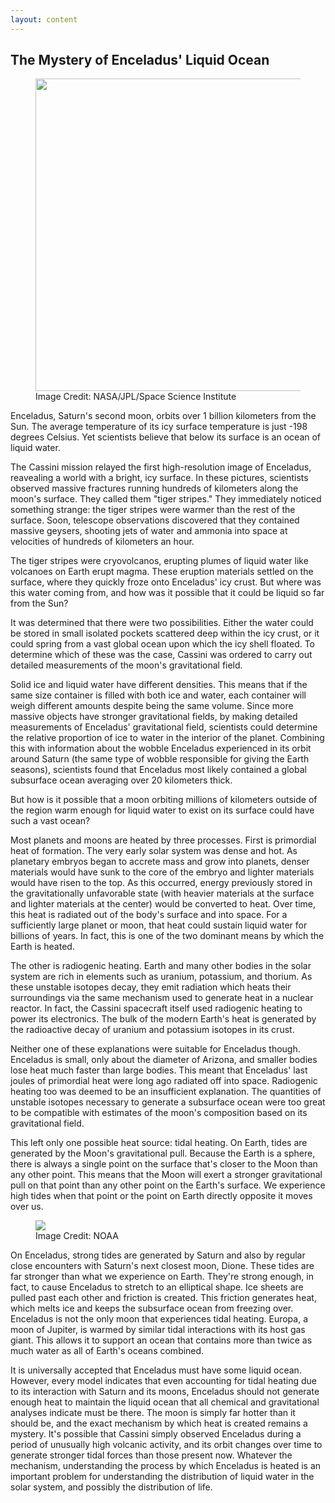 ```yaml
---
layout: content
---
```


## The Mystery of Enceladus' Liquid Ocean

<figure>
  <img height=500 src="https://media.npr.org/assets/img/2015/03/11/enceladus_wide-25a18c561c854ce907afdbc798cfd48580391631-s1400-c100.jpg"/>
  <figcaption>Image Credit: NASA/JPL/Space Science Institute</figcaption>
</figure>

Enceladus, Saturn's second moon, orbits over 1 billion kilometers from the Sun. The average temperature of its icy surface temperature is just -198 degrees Celsius. Yet scientists believe that below its surface is an ocean of liquid water.

The Cassini mission relayed the first high-resolution image of Enceladus, reavealing a world with a bright, icy surface. In these pictures, scientists observed massive fractures running hundreds of kilometers along the moon's surface. They called them "tiger stripes." They immediately noticed something strange: the tiger stripes were warmer than the rest of the surface. Soon, telescope observations discovered that they contained massive geysers, shooting jets of water and ammonia into space at velocities of hundreds of kilometers an hour.

The tiger stripes were cryovolcanos, erupting plumes of liquid water like volcanoes on Earth erupt magma. These eruption materials settled on the surface, where they quickly froze onto Enceladus' icy crust. But where was this water coming from, and how was it possible that it could be liquid so far from the Sun?

It was determined that there were two possibilities. Either the water could be stored in small isolated pockets scattered deep within the icy crust, or it could spring from a vast global ocean upon which the icy shell floated. To determine which of these was the case, Cassini was ordered to carry out detailed measurements of the moon's gravitational field. 

Solid ice and liquid water have different densities. This means that if the same size container is filled with both ice and water, each container will weigh different amounts despite being the same volume. Since more massive objects have stronger gravitational fields, by making detailed measurements of Enceladus' gravitational field, scientists could determine the relative proportion of ice to water in the interior of the planet. Combining this with information about the wobble Enceladus experienced in its orbit around Saturn (the same type of wobble responsible for giving the Earth seasons), scientists found that Enceladus most likely contained a global subsurface ocean averaging over 20 kilometers thick.

But how is it possible that a moon orbiting millions of kilometers outside of the region warm enough for liquid water to exist on its surface could have such a vast ocean? 

Most planets and moons are heated by three processes. First is primordial heat of formation. The very early solar system was dense and hot. As planetary embryos began to accrete mass and grow into planets, denser materials would have sunk to the core of the embryo and lighter materials would have risen to the top. As this occurred, energy previously stored in the gravitationally unfavorable state (with heavier materials at the surface and lighter materials at the center) would be converted to heat. Over time, this heat is radiated out of the body's surface and into space. For a sufficiently large planet or moon, that heat could sustain liquid water for billions of years. In fact, this is one of the two dominant means by which the Earth is heated.

The other is radiogenic heating. Earth and many other bodies in the solar system are rich in elements such as uranium, potassium, and thorium. As these unstable isotopes decay, they emit radiation which heats their surroundings via the same mechanism used to generate heat in a nuclear reactor. In fact, the Cassini spacecraft itself used radiogenic heating to power its electronics. The bulk of the modern Earth's heat is generated by the radioactive decay of uranium and potassium isotopes in its crust.

Neither one of these explanations were suitable for Enceladus though. Enceladus is small, only about the diameter of Arizona, and smaller bodies lose heat much faster than large bodies. This meant that Enceladus' last joules of primordial heat were long ago radiated off into space. Radiogenic heating too was deemed to be an insufficient explanation. The quantities of unstable isotopes necessary to generate a subsurface ocean were too great to be compatible with estimates of the moon's composition based on its gravitational field.

This left only one possible heat source: tidal heating. On Earth, tides are generated by the Moon's gravitational pull. Because the Earth is a sphere, there is always a single point on the surface that's closer to the Moon than any other point. This means that the Moon will exert a stronger gravitational pull on that point than any other point on the Earth's surface. We experience high tides when that point or the point on Earth directly opposite it moves over us.

<figure>
  <img src="https://oceanservice.noaa.gov/education/tutorial_tides/media/tide03_480.gif"/>
  <figcaption>Image Credit: NOAA</figcaption>
</figure>

On Enceladus, strong tides are generated by Saturn and also by regular close encounters with Saturn's next closest moon, Dione. These tides are far stronger than what we experience on Earth. They're strong enough, in fact, to cause Enceladus to stretch to an elliptical shape. Ice sheets are pulled past each other and friction is created. This friction generates heat, which melts ice and keeps the subsurface ocean from freezing over. Enceladus is not the only moon that experiences tidal heating. Europa, a moon of Jupiter, is warmed by similar tidal interactions with its host gas giant. This allows it to support an ocean that contains more than twice as much water as all of Earth's oceans combined. 

It is universally accepted that Enceladus must have some liquid ocean. However, every model indicates that even accounting for tidal heating due to its interaction with Saturn and its moons, Enceladus should not generate enough heat to maintain the liquid ocean that all chemical and gravitational analyses indicate must be there. The moon is simply far hotter than it should be, and the exact mechanism by which heat is created remains a mystery. It's possible that Cassini simply observed Enceladus during a period of unusually high volcanic activity, and its orbit changes over time to generate stronger tidal forces than those present now. Whatever the mechanism, understanding the process by which Enceladus is heated is an important problem for understanding the distribution of liquid water in the solar system, and possibly the distribution of life.

